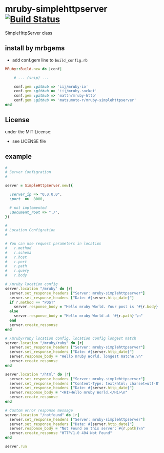 # mruby-simplehttpserver   [![Build Status](https://travis-ci.org/matsumoto-r/mruby-simplehttpserver.png?branch=master)](https://travis-ci.org/matsumoto-r/mruby-simplehttpserver)
SimpleHttpServer class
## install by mrbgems 
- add conf.gem line to `build_config.rb` 

```ruby
MRuby::Build.new do |conf|

    # ... (snip) ...

    conf.gem :github => 'iij/mruby-io'
    conf.gem :github => 'iij/mruby-socket'
    conf.gem :github => 'mattn/mruby-http'
    conf.gem :github => 'matsumoto-r/mruby-simplehttpserver'
end
```

## License
under the MIT License:
- see LICENSE file

## example 
```ruby
# 
# Server Configration
# 

server = SimpleHttpServer.new({

  :server_ip => "0.0.0.0",
  :port  =>  8000,

  # not implemented 
  :document_root => "./",
})

# 
# Location Configration
# 

# You can use request parameters in location
#   r.method
#   r.schema
#   r.host
#   r.port
#   r.path
#   r.query
#   r.body

# /mruby location config
server.location "/mruby" do |r|
  server.set_response_headers ["Server: mruby-simplehttpserver"]
  server.set_response_headers ["Date: #{server.http_date}"]
  if r.method == "POST"
    server.response_body = "Hello mruby World. Your post is '#{r.body}'\n"
  else
    server.response_body = "Hello mruby World at '#{r.path}'\n"
  end
  server.create_response
end

# /mruby/ruby location config, location config longest match
server.location "/mruby/ruby" do |r|
  server.set_response_headers ["Server: mruby-simplehttpserver"]
  server.set_response_headers ["Date: #{server.http_date}"]
  server.response_body = "Hello mruby World. longest matche.\n"
  server.create_response
end

server.location "/html" do |r|
  server.set_response_headers ["Server: mruby-simplehttpserver"]
  server.set_response_headers ["Content-Type: text/html; charset=utf-8"]
  server.set_response_headers ["Date: #{server.http_date}"]
  server.response_body = "<H1>Hello mruby World.</H1>\n"
  server.create_response
end

# Custom error response message
server.location "/notfound" do |r|
  server.set_response_headers ["Server: mruby-simplehttpserver"]
  server.set_response_headers ["Date: #{server.http_date}"]
  server.response_body = "Not Found on this server: #{r.path}\n"
  server.create_response "HTTP/1.0 404 Not Found"
end

server.run
```
